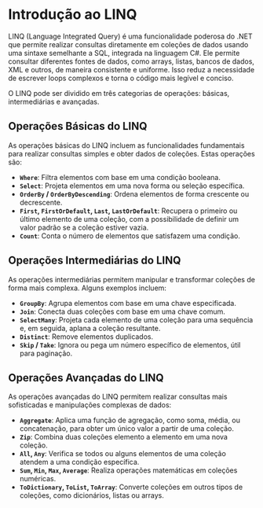 
# Introdução ao LINQ

LINQ (Language Integrated Query) é uma funcionalidade poderosa do .NET que permite realizar consultas diretamente em coleções de dados usando uma sintaxe semelhante a SQL, integrada na linguagem C#. Ele permite consultar diferentes fontes de dados, como arrays, listas, bancos de dados, XML e outros, de maneira consistente e uniforme. Isso reduz a necessidade de escrever loops complexos e torna o código mais legível e conciso.

O LINQ pode ser dividido em três categorias de operações: básicas, intermediárias e avançadas.

## Operações Básicas do LINQ

As operações básicas do LINQ incluem as funcionalidades fundamentais para realizar consultas simples e obter dados de coleções. Estas operações são:

- **`Where`**: Filtra elementos com base em uma condição booleana.
- **`Select`**: Projeta elementos em uma nova forma ou seleção específica.
- **`OrderBy` / `OrderByDescending`**: Ordena elementos de forma crescente ou decrescente.
- **`First`, `FirstOrDefault`, `Last`, `LastOrDefault`**: Recupera o primeiro ou último elemento de uma coleção, com a possibilidade de definir um valor padrão se a coleção estiver vazia.
- **`Count`**: Conta o número de elementos que satisfazem uma condição.

## Operações Intermediárias do LINQ

As operações intermediárias permitem manipular e transformar coleções de forma mais complexa. Alguns exemplos incluem:

- **`GroupBy`**: Agrupa elementos com base em uma chave especificada.
- **`Join`**: Conecta duas coleções com base em uma chave comum.
- **`SelectMany`**: Projeta cada elemento de uma coleção para uma sequência e, em seguida, aplana a coleção resultante.
- **`Distinct`**: Remove elementos duplicados.
- **`Skip` / `Take`**: Ignora ou pega um número específico de elementos, útil para paginação.

## Operações Avançadas do LINQ

As operações avançadas do LINQ permitem realizar consultas mais sofisticadas e manipulações complexas de dados:

- **`Aggregate`**: Aplica uma função de agregação, como soma, média, ou concatenação, para obter um único valor a partir de uma coleção.
- **`Zip`**: Combina duas coleções elemento a elemento em uma nova coleção.
- **`All`, `Any`**: Verifica se todos ou alguns elementos de uma coleção atendem a uma condição específica.
- **`Sum`, `Min`, `Max`, `Average`**: Realiza operações matemáticas em coleções numéricas.
- **`ToDictionary`, `ToList`, `ToArray`**: Converte coleções em outros tipos de coleções, como dicionários, listas ou arrays.
